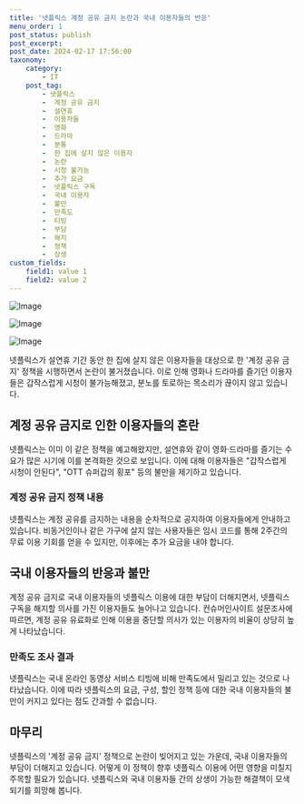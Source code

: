 ```yaml
---
title: '넷플릭스 계정 공유 금지 논란과 국내 이용자들의 반응'
menu_order: 1
post_status: publish
post_excerpt: 
post_date: 2024-02-17 17:56:00
taxonomy:
    category:
        - IT
    post_tag:
        - 넷플릭스
        -  계정 공유 금지
        -  설연휴
        -  이용자들
        -  영화
        -  드라마
        -  분통
        -  한 집에 살지 않은 이용자
        -  논란
        -  시청 불가능
        -  추가 요금
        -  넷플릭스 구독
        -  국내 이용자
        -  불만
        -  만족도
        -  티빙
        -  부담
        -  해지
        -  정책
        -  상생
custom_fields:
    field1: value 1
    field2: value 2
---
```


![Image](https://imgnews.pstatic.net/image/016/2024/02/11/20240211050103_0_20240211202601166.jpg?type=w647)

![Image](https://imgnews.pstatic.net/image/016/2024/02/11/20240211050104_0_20240211202601170.jpg?type=w647)

![Image](https://imgnews.pstatic.net/image/016/2024/02/11/20240211050105_0_20240211202601174.jpg?type=w647)

넷플릭스가 설연휴 기간 동안 한 집에 살지 않은 이용자들을 대상으로 한 '계정 공유 금지' 정책을 시행하면서 논란이 불거졌습니다. 이로 인해 영화나 드라마를 즐기던 이용자들은 갑작스럽게 시청이 불가능해졌고, 분노를 토로하는 목소리가 끊이지 않고 있습니다.
## 계정 공유 금지로 인한 이용자들의 혼란
넷플릭스는 이미 이 같은 정책을 예고해왔지만, 설연휴와 같이 영화·드라마를 즐기는 수요가 많은 시기에 이를 본격화한 것으로 보입니다. 이에 대해 이용자들은 "갑작스럽게 시청이 안된다", "OTT 슈퍼갑의 횡포" 등의 불만을 제기하고 있습니다.
### 계정 공유 금지 정책 내용
넷플릭스는 계정 공유를 금지하는 내용을 순차적으로 공지하여 이용자들에게 안내하고 있습니다. 비동거인이나 같은 가구에 살지 않는 사용자들은 임시 코드를 통해 2주간의 무료 이용 기회를 얻을 수 있지만, 이후에는 추가 요금을 내야 합니다.
## 국내 이용자들의 반응과 불만
계정 공유 금지로 국내 이용자들의 넷플릭스 이용에 대한 부담이 더해지면서, 넷플릭스 구독을 해지할 의사를 가진 이용자들도 늘어나고 있습니다. 컨슈머인사이트 설문조사에 따르면, 계정 공유 유료화로 인해 이용을 중단할 의사가 있는 이용자의 비율이 상당히 높게 나타났습니다.
### 만족도 조사 결과
넷플릭스는 국내 온라인 동영상 서비스 티빙에 비해 만족도에서 밀리고 있는 것으로 나타났습니다. 이에 따라 넷플릭스의 요금, 구성, 할인 정책 등에 대한 국내 이용자들의 불만이 커지고 있다는 점도 간과할 수 없습니다.
## 마무리
넷플릭스의 '계정 공유 금지' 정책으로 논란이 빚어지고 있는 가운데, 국내 이용자들의 부담이 더해지고 있습니다. 어떻게 이 정책이 향후 넷플릭스 이용에 어떤 영향을 미칠지 주목할 필요가 있습니다. 넷플릭스와 국내 이용자들 간의 상생이 가능한 해결책이 모색되기를 희망해 봅니다.
